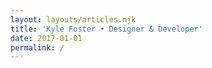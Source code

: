 ```yaml
---
layout: layouts/articles.njk
title: 'Kyle Foster • Designer & Developer'
date: 2017-01-01
permalink: /
---
```

